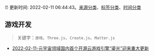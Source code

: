 :alarm_clock: 更新时间: 2022-02-11 06:44:43。[来源分类](../README.md)、[标签分类](../TAGS.md)、[时间分类](../TIMELINE.md)

## 游戏开发


> 关键字：`游戏`、`Three.js`、`Create.js`、`Matter.js`



- [2022-02-11-元宇宙领域国内首个开源云游戏引擎“鎏光”迎来重大更新](https://www.v2ex.com/t/833206) 